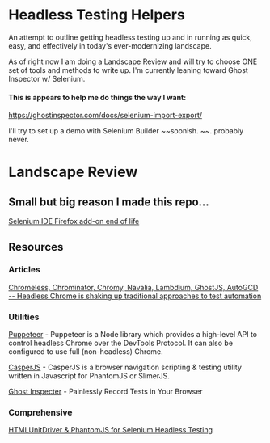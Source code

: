 # Headless Testing Helpers
An attempt to outline getting headless testing up and in running as quick, easy, and effectively in today's ever-modernizing landscape.

As of right now I am doing a Landscape Review and will try to choose ONE set of tools and methods to write up. I'm currently leaning toward Ghost Inspector w/ Selenium.

#### This is appears to help me do things the way I want:
https://ghostinspector.com/docs/selenium-import-export/

I'll try to set up a demo with Selenium Builder ~~soonish. ~~. probably never.


# Landscape Review
## Small but big reason I made this repo...
[Selenium IDE Firefox add-on end of life](https://www.ghacks.net/2017/08/21/selenium-ide-firefox-add-on-end-of-live/)

## Resources

### Articles
[Chromeless, Chrominator, Chromy, Navalia, Lambdium, GhostJS, AutoGCD -- Headless Chrome is shaking up traditional approaches to test automation](https://medium.com/@kensoh/chromeless-chrominator-chromy-navalia-lambdium-ghostjs-autogcd-ef34bcd26907)

### Utilities
[Puppeteer](https://github.com/GoogleChrome/puppeteer) - Puppeteer is a Node library which provides a high-level API to control headless Chrome over the DevTools Protocol. It can also be configured to use full (non-headless) Chrome.

[CasperJS](http://casperjs.org ) - CasperJS is a browser navigation scripting & testing utility written in Javascript for PhantomJS or SlimerJS.

[Ghost Inspecter](https://ghostinspector.com/) - Painlessly Record Tests in Your Browser

### Comprehensive
[HTMLUnitDriver & PhantomJS for Selenium Headless Testing](https://www.guru99.com/selenium-with-htmlunit-driver-phantomjs.html)
